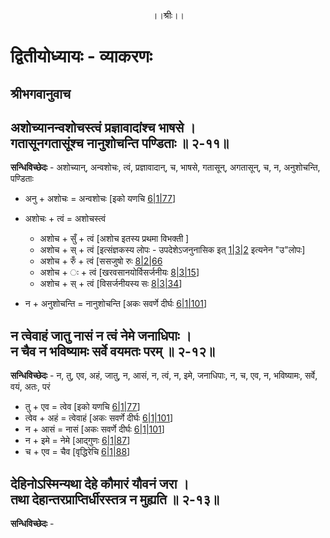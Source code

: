 <p align="center"> ।।श्रीः।। </p>

# द्वितीयोध्यायः - व्याकरणः 

## श्रीभगवानुवाच
## अशोच्यानन्वशोचस्त्वं प्रज्ञावादांश्च भाषसे । <br> गतासूनगतासूंश्च नानुशोचन्ति पण्डिताः ॥ २-११॥

**सन्धिविच्छेदः** - अशोच्यान्, अन्वशोचः, त्वं, प्रज्ञावादान्, च, भाषसे, गतासून्, अगतासून्, च, न, अनुशोचन्ति, पण्डिताः

* अनु + अशोचः = अन्वशोचः [इको यणचि [6|1|77](http://ashtadhyayi.com/sutraani/6/1/77)]

* अशोचः + त्वं = अशोचस्त्वं
    * अशोच + सुँ + त्वं [अशोच इतस्य प्रथमा विभक्ती ]
    * अशोच + स् + त्वं [इत्संज्ञकस्य लोपः - उपदेशेऽजनुनासिक इत् [1|3|2](http://ashtadhyayi.com/sutraani/1/3/2) इत्यनेन "उ"लोपः]
    * अशोच + रुँ + त्वं [ससजुषो रुः [8|2|66](http://ashtadhyayi.com/sutraani/8/2/66)
    * अशोच + ः  + त्वं [खरवसानयोर्विसर्जनीयः [8|3|15](http://ashtadhyayi.com/sutraani/8/3/15)]
    * अशोच + स् + त्वं [विसर्जनीयस्य सः [8|3|34](http://ashtadhyayi.com/sutraani/8/3/34)]
* न + अनुशोचन्ति =  नानुशोचन्ति [अकः सवर्णे दीर्घः [6|1|101](http://ashtadhyayi.com/sutraani/6/1/101)]

## न त्वेवाहं जातु नासं न त्वं नेमे जनाधिपाः । <br> न चैव न भविष्यामः सर्वे वयमतः परम् ॥ २-१२॥

**सन्धिविच्छेदः** - न, तु, एव, अहं, जातु, न, आसं, न, त्वं, न, इमे, जनाधिपाः, न, च, एव, न, भविष्यामः, सर्वे, वयं, अतः, परं 

* तु + एव = त्वेव [इको यणचि [6|1|77](http://ashtadhyayi.com/sutraani/6/1/77)]
* त्वेव + अहं = त्वेवाहं [अकः सवर्णे दीर्घः [6|1|101](http://ashtadhyayi.com/sutraani/6/1/101)]
* न + आसं = नासं [अकः सवर्णे दीर्घः [6|1|101](http://ashtadhyayi.com/sutraani/6/1/101)]
* न + इमे = नेमे [आद्गुणः [6|1|87](http://ashtadhyayi.com/sutraani/6/1/87)]
* च + एव = चैव [वृद्धिरेचि [6|1|88](http://ashtadhyayi.com/sutraani/6/1/88)]

## देहिनोऽस्मिन्यथा देहे कौमारं यौवनं जरा । <br> तथा देहान्तरप्राप्तिर्धीरस्तत्र न मुह्यति ॥ २-१३॥

**सन्धिविच्छेदः** - 
